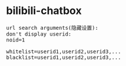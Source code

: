 # bilibili-chatbox
<pre>
url search arguments(隐藏设置):
don't display userid:
noid=1

whitelist=userid1,userid2,userid3,...
blacklist=userid1,userid2,userid3,...
</pre>
